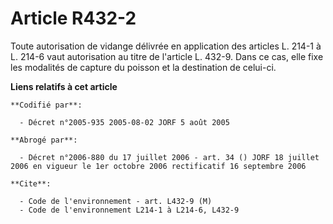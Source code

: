 # Article R432-2

Toute autorisation de vidange délivrée en application des articles L. 214-1 à L. 214-6 vaut autorisation au titre de
l'article L. 432-9. Dans ce cas, elle fixe les modalités de capture du poisson et la destination de celui-ci.

**Liens relatifs à cet article**

	**Codifié par**:

	  - Décret n°2005-935 2005-08-02 JORF 5 août 2005

	**Abrogé par**:

	  - Décret n°2006-880 du 17 juillet 2006 - art. 34 () JORF 18 juillet 2006 en vigueur le 1er octobre 2006 rectificatif 16 septembre 2006

	**Cite**:

	  - Code de l'environnement - art. L432-9 (M)
	  - Code de l'environnement L214-1 à L214-6, L432-9
